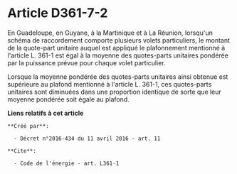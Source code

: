 # Article D361-7-2

En Guadeloupe, en Guyane, à la Martinique et à La Réunion, lorsqu'un schéma de raccordement comporte plusieurs volets
particuliers, le montant de la quote-part unitaire auquel est appliqué le plafonnement mentionné à l'article L. 361-1 est
égal à la moyenne des quotes-parts unitaires pondérée par la puissance prévue pour chaque volet particulier. 

Lorsque la moyenne pondérée des quotes-parts unitaires ainsi obtenue est supérieure au plafond mentionné à l'article L.
361-1, ces quotes-parts unitaires sont diminuées dans une proportion identique de sorte que leur moyenne pondérée soit égale
au plafond.

**Liens relatifs à cet article**

	**Créé par**:

	  - Décret n°2016-434 du 11 avril 2016 - art. 11

	**Cite**:

	  - Code de l'énergie - art. L361-1
